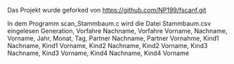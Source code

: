 Das Projekt wurde geforked von https://github.com/NP199/fscanf.git

In dem Programm scan_Stammbaum.c wird die Datei Stammbaum.csv eingelesen
Generation, Vorfahre Nachname, Vorfahre Vorname, Nachname, Vorname, Jahr, Monat, Tag, Partner Nachname, Partner Vornahme, Kind1 Nachname, Kind1 Vorname, Kind2 Nachname, Kind2 Vorname, Kind3 Nachname, Kind3 Vorname, Kind4 Nachname, Kind4 Vorname
